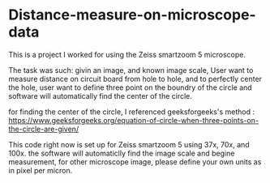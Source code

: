 # Distance-measure-on-microscope-data

This is a project I worked for using the Zeiss smartzoom 5 microscope. 

The task was such: givin an image, and known image scale, User want to measure distance on circuit board from hole to hole, and to perfectly center the hole, user want to define three point on the boundry of the circle and software will automatically find the center of the circle. 

for finding the center of the circle, I referenced geeksforgeeks's method : https://www.geeksforgeeks.org/equation-of-circle-when-three-points-on-the-circle-are-given/

This code right now is set up for Zeiss smartzoom 5 using 37x, 70x, and 100x. the software will automaticlly find the image scale and begine measurement, for other microscope image, please define your own units as in pixel per micron.

